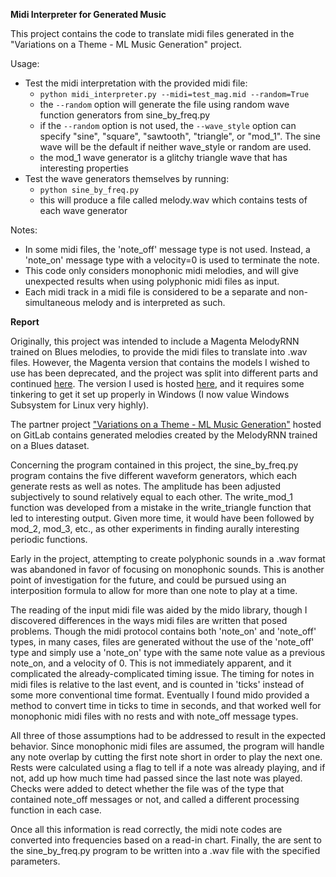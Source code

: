 **Midi Interpreter for Generated Music**

This project contains the code to translate midi files generated in the "Variations on a Theme - ML Music Generation" project.

Usage:
- Test the midi interpretation with the provided midi file:
    - `python midi_interpreter.py --midi=test_mag.mid --random=True`
    - the `--random` option will generate the file using random wave function generators from sine_by_freq.py
    - if the `--random` option is not used, the `--wave_style` option can specify "sine", "square", "sawtooth", "triangle", or "mod_1". The sine wave will be the default if neither wave_style or random are used.
    - the mod_1 wave generator is a glitchy triangle wave that has interesting properties
- Test the wave generators themselves by running:
    - `python sine_by_freq.py`
    - this will produce a file called melody.wav which contains tests of each wave generator


Notes:  
- In some midi files, the 'note_off' message type is not used. Instead, a 'note_on' message type with a velocity=0 is used to terminate the note. 
- This code only considers monophonic midi melodies, and will give unexpected results when using polyphonic midi files as input.
- Each midi track in a midi file is considered to be a separate and non-simultaneous melody and is interpreted as such.


**Report**

Originally, this project was intended to include a Magenta MelodyRNN trained on Blues melodies, to provide the midi files to translate into .wav files. However, the Magenta version that contains the models I wished to use has been deprecated, and the project was split into different parts and continued [here](https://magenta.tensorflow.org/). The version I used is hosted [here](https://github.com/magenta/magenta), and it requires some tinkering to get it set up properly in Windows (I now value Windows Subsystem for Linux very highly).

The partner project ["Variations on a Theme - ML Music Generation"](https://gitlab.cecs.pdx.edu/variations-on-a-theme/variations-on-a-theme-ml-music-generation) hosted on GitLab contains generated melodies created by the MelodyRNN trained on a Blues dataset.

Concerning the program contained in this project, the sine_by_freq.py program contains the five different waveform generators, which each generate rests as well as notes. The amplitude has been adjusted subjectively to sound relatively equal to each other. The write_mod_1 function was developed from a mistake in the write_triangle function that led to interesting output. Given more time, it would have been followed by mod_2, mod_3, etc., as other experiments in finding aurally interesting periodic functions.

Early in the project, attempting to create polyphonic sounds in a .wav format was abandoned in favor of focusing on monophonic sounds. This is another point of investigation for the future, and could be pursued using an interposition formula to allow for more than one note to play at a time.

The reading of the input midi file was aided by the mido library, though I discovered differences in the ways midi files are written that posed problems. Though the midi protocol contains both 'note_on' and 'note_off' types, in many cases, files are generated without the use of the 'note_off' type and simply use a 'note_on' type with the same note value as a previous note_on, and a velocity of 0. This is not immediately apparent, and it complicated the already-complicated timing issue. The timing for notes in midi files is relative to the last event, and is counted in 'ticks' instead of some more conventional time format. Eventually I found mido provided a method to convert time in ticks to time in seconds, and that worked well for monophonic midi files with no rests and with note_off message types. 

All three of those assumptions had to be addressed to result in the expected behavior. Since monophonic midi files are assumed, the program will handle any note overlap by cutting the first note short in order to play the next one. Rests were calculated using a flag to tell if a note was already playing, and if not, add up how much time had passed since the last note was played. Checks were added to detect whether the file was of the type that contained note_off messages or not, and called a different processing function in each case. 

Once all this information is read correctly, the midi note codes are converted into frequencies based on a read-in chart. Finally, the are sent to the sine_by_freq.py program to be written into a .wav file with the specified parameters.
